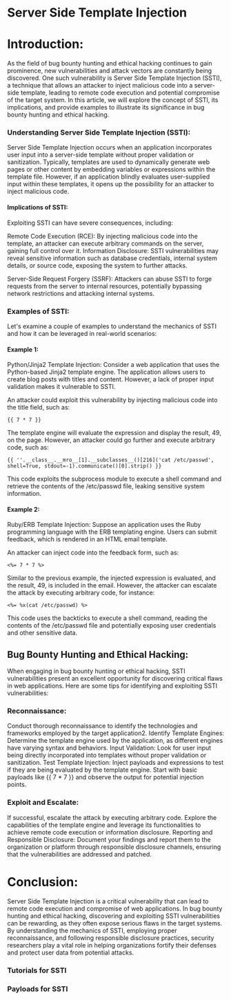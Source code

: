# Server Side Template Injection

# Introduction:
As the field of bug bounty hunting and ethical hacking continues to gain prominence, new vulnerabilities and attack vectors are constantly being discovered. One such vulnerability is Server Side Template Injection (SSTI), a technique that allows an attacker to inject malicious code into a server-side template, leading to remote code execution and potential compromise of the target system. In this article, we will explore the concept of SSTI, its implications, and provide examples to illustrate its significance in bug bounty hunting and ethical hacking.

### Understanding Server Side Template Injection (SSTI):
Server Side Template Injection occurs when an application incorporates user input into a server-side template without proper validation or sanitization. Typically, templates are used to dynamically generate web pages or other content by embedding variables or expressions within the template file. However, if an application blindly evaluates user-supplied input within these templates, it opens up the possibility for an attacker to inject malicious code.

#### Implications of SSTI:
Exploiting SSTI can have severe consequences, including:

Remote Code Execution (RCE): By injecting malicious code into the template, an attacker can execute arbitrary commands on the server, gaining full control over it.
Information Disclosure: SSTI vulnerabilities may reveal sensitive information such as database credentials, internal system details, or source code, exposing the system to further attacks.

Server-Side Request Forgery (SSRF): Attackers can abuse SSTI to forge requests from the server to internal resources, potentially bypassing network restrictions and attacking internal systems.

### Examples of SSTI:
Let's examine a couple of examples to understand the mechanics of SSTI and how it can be leveraged in real-world scenarios:

#### Example 1: 

Python/Jinja2 Template Injection:
Consider a web application that uses the Python-based Jinja2 template engine. The application allows users to create blog posts with titles and content. However, a lack of proper input validation makes it vulnerable to SSTI.

An attacker could exploit this vulnerability by injecting malicious code into the title field, such as:
```
{{ 7 * 7 }}
```
The template engine will evaluate the expression and display the result, 49, on the page. However, an attacker could go further and execute arbitrary code, such as:
```
{{ ''.__class__.__mro__[1].__subclasses__()[216]('cat /etc/passwd', shell=True, stdout=-1).communicate()[0].strip() }}
```
This code exploits the subprocess module to execute a shell command and retrieve the contents of the /etc/passwd file, leaking sensitive system information.

#### Example 2: 

Ruby/ERB Template Injection:
Suppose an application uses the Ruby programming language with the ERB templating engine. Users can submit feedback, which is rendered in an HTML email template.

An attacker can inject code into the feedback form, such as:

```
<%= 7 * 7 %>
```
Similar to the previous example, the injected expression is evaluated, and the result, 49, is included in the email. However, the attacker can escalate the attack by executing arbitrary code, for instance:

```
<%= %x(cat /etc/passwd) %>
```
This code uses the backticks to execute a shell command, reading the contents of the /etc/passwd file and potentially exposing user credentials and other sensitive data.

## Bug Bounty Hunting and Ethical Hacking:
When engaging in bug bounty hunting or ethical hacking, SSTI vulnerabilities present an excellent opportunity for discovering critical flaws in web applications. Here are some tips for identifying and exploiting SSTI vulnerabilities:

### Reconnaissance:

Conduct thorough reconnaissance to identify the technologies and frameworks employed by the target application2. Identify Template Engines: Determine the template engine used by the application, as different engines have varying syntax and behaviors.
Input Validation: Look for user input being directly incorporated into templates without proper validation or sanitization.
Test Template Injection: Inject payloads and expressions to test if they are being evaluated by the template engine. Start with basic payloads like {{ 7 * 7 }} and observe the output for potential injection points.

### Exploit and Escalate: 

If successful, escalate the attack by executing arbitrary code. Explore the capabilities of the template engine and leverage its functionalities to achieve remote code execution or information disclosure.
Reporting and Responsible Disclosure: Document your findings and report them to the organization or platform through responsible disclosure channels, ensuring that the vulnerabilities are addressed and patched.

# Conclusion:
Server Side Template Injection is a critical vulnerability that can lead to remote code execution and compromise of web applications. In bug bounty hunting and ethical hacking, discovering and exploiting SSTI vulnerabilities can be rewarding, as they often expose serious flaws in the target systems. By understanding the mechanics of SSTI, employing proper reconnaissance, and following responsible disclosure practices, security researchers play a vital role in helping organizations fortify their defenses and protect user data from potential attacks.

### Tutorials for SSTI

### Payloads for SSTI